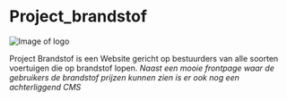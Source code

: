 # Project_brandstof
![Image of logo](http://i881.photobucket.com/albums/ac16/sgroenlandd/tankstation.png)

Project Brandstof is een Website gericht op bestuurders van alle soorten voertuigen die op brandstof lopen.
_Naast een mooie frontpage waar de gebruikers de brandstof prijzen kunnen zien is er ook nog een achterliggend CMS_
